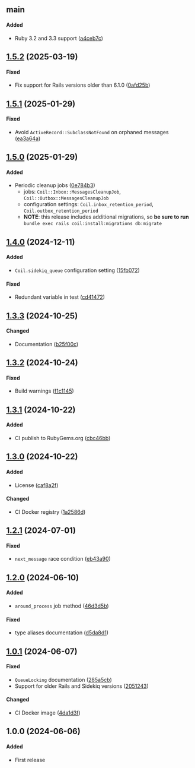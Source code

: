 ## main

#### Added
- Ruby 3.2 and 3.3 support ([a4ceb7c](https://github.com/OdekoTeam/coil/commit/a4ceb7cf2cefc47ae3c14a876a0782aaec0e5c43))

## [1.5.2](https://github.com/OdekoTeam/coil/compare/1.5.1...1.5.2) (2025-03-19)
#### Fixed
- Fix support for Rails versions older than 6.1.0 ([0afd25b](https://github.com/OdekoTeam/coil/commit/0afd25bf1f47371e47f3787daf81caab8b676646))

## [1.5.1](https://github.com/OdekoTeam/coil/compare/1.5.0...1.5.1) (2025-01-29)
#### Fixed
- Avoid `ActiveRecord::SubclassNotFound` on orphaned messages ([ea3a64a](https://github.com/OdekoTeam/coil/commit/ea3a64acfcb9f05d53e242f96eb1b525761e414d))

## [1.5.0](https://github.com/OdekoTeam/coil/compare/1.4.0...1.5.0) (2025-01-29)
#### Added
- Periodic cleanup jobs ([0e784b3](https://github.com/OdekoTeam/coil/commit/0e784b3684b8e12677e6d05bc0a7762e254e6357))
  - jobs: `Coil::Inbox::MessagesCleanupJob`, `Coil::Outbox::MessagesCleanupJob`
  - configuration settings: `Coil.inbox_retention_period`, `Coil.outbox_retention_period`
  - **NOTE**: this release includes additional migrations, so **be sure to run** `bundle exec rails coil:install:migrations db:migrate`

## [1.4.0](https://github.com/OdekoTeam/coil/compare/1.3.3...1.4.0) (2024-12-11)
#### Added
- `Coil.sidekiq_queue` configuration setting ([15fb072](https://github.com/OdekoTeam/coil/commit/15fb072284bad1eeb5661d3b037d3e07bb46c59a))
#### Fixed
- Redundant variable in test ([cd41472](https://github.com/OdekoTeam/coil/commit/cd414726298ce80153f508f755bedd371bbb8dab))

## [1.3.3](https://github.com/OdekoTeam/coil/compare/1.3.2...1.3.3) (2024-10-25)
#### Changed
- Documentation ([b25f00c](https://github.com/OdekoTeam/coil/commit/b25f00c19dfdb4cd3653ce715ace0be3145046e9))

## [1.3.2](https://github.com/OdekoTeam/coil/compare/1.3.1...1.3.2) (2024-10-24)
#### Fixed
- Build warnings ([f1c1145](https://github.com/OdekoTeam/coil/commit/f1c11459b5b54567c0b267ae6279f776ec33a680))

## [1.3.1](https://github.com/OdekoTeam/coil/compare/1.3.0...1.3.1) (2024-10-22)
#### Added
- CI publish to RubyGems.org ([cbc46bb](https://github.com/OdekoTeam/coil/commit/cbc46bbc153d1a7fa9d51dbf134dabe894cd594d))

## [1.3.0](https://github.com/OdekoTeam/coil/compare/1.2.1...1.3.0) (2024-10-22)
#### Added
- License ([caf8a2f](https://github.com/OdekoTeam/coil/commit/caf8a2ff68672f434eeb092e876bb6df8852b6b1))
#### Changed
- CI Docker registry ([1a2586d](https://github.com/OdekoTeam/coil/commit/1a2586db9541134c1e433d112591457a6ee9edc0))

## [1.2.1](https://github.com/OdekoTeam/coil/compare/1.2.0...1.2.1) (2024-07-01)
#### Fixed
- `next_message` race condition ([eb43a90](https://github.com/OdekoTeam/coil/commit/eb43a900c2db4300fc41c6c874aca66868039718))

## [1.2.0](https://github.com/OdekoTeam/coil/compare/1.0.1...1.2.0) (2024-06-10)
#### Added
- `around_process` job method ([46d3d5b](https://github.com/OdekoTeam/coil/commit/46d3d5b53f6dd066d5add024f39120c6140c14f3))
#### Fixed
- type aliases documentation ([d5da8d1](https://github.com/OdekoTeam/coil/commit/d5da8d13de6ac6fa9df6ba7c281db86090358f7f))

## [1.0.1](https://github.com/OdekoTeam/coil/compare/1.0.0...1.0.1) (2024-06-07)
#### Fixed
- `QueueLocking` documentation ([285a5cb](https://github.com/OdekoTeam/coil/commit/285a5cb13bffa3b824c54b59c02be2bbad93bef4))
- Support for older Rails and Sidekiq versions ([2051243](https://github.com/OdekoTeam/coil/commit/205124313b75feaf42aac10aa7455bc54a2394f0))
#### Changed
- CI Docker image ([4da1d3f](https://github.com/OdekoTeam/coil/commit/4da1d3ffdf8bb8fe03d14466ae26640159942bca))

## 1.0.0 (2024-06-06)
#### Added
- First release
